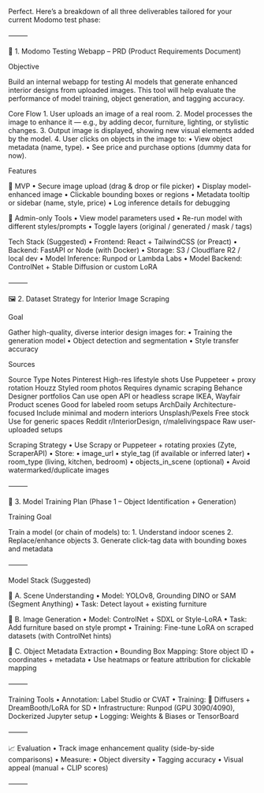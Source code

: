 Perfect. Here’s a breakdown of all three deliverables tailored for your current Modomo test phase:

⸻

🧪 1. Modomo Testing Webapp – PRD (Product Requirements Document)

Objective

Build an internal webapp for testing AI models that generate enhanced interior designs from uploaded images. This tool will help evaluate the performance of model training, object generation, and tagging accuracy.

Core Flow
	1.	User uploads an image of a real room.
	2.	Model processes the image to enhance it — e.g., by adding decor, furniture, lighting, or stylistic changes.
	3.	Output image is displayed, showing new visual elements added by the model.
	4.	User clicks on objects in the image to:
	•	View object metadata (name, type).
	•	See price and purchase options (dummy data for now).

Features

🔹 MVP
	•	Secure image upload (drag & drop or file picker)
	•	Display model-enhanced image
	•	Clickable bounding boxes or regions
	•	Metadata tooltip or sidebar (name, style, price)
	•	Log inference details for debugging

🔹 Admin-only Tools
	•	View model parameters used
	•	Re-run model with different styles/prompts
	•	Toggle layers (original / generated / mask / tags)

Tech Stack (Suggested)
	•	Frontend: React + TailwindCSS (or Preact)
	•	Backend: FastAPI or Node (with Docker)
	•	Storage: S3 / Cloudflare R2 / local dev
	•	Model Inference: Runpod or Lambda Labs
	•	Model Backend: ControlNet + Stable Diffusion or custom LoRA

⸻

🖼️ 2. Dataset Strategy for Interior Image Scraping

Goal

Gather high-quality, diverse interior design images for:
	•	Training the generation model
	•	Object detection and segmentation
	•	Style transfer accuracy

Sources

Source	Type	Notes
Pinterest	High-res lifestyle shots	Use Puppeteer + proxy rotation
Houzz	Styled room photos	Requires dynamic scraping
Behance	Designer portfolios	Can use open API or headless scrape
IKEA, Wayfair	Product scenes	Good for labeled room setups
ArchDaily	Architecture-focused	Include minimal and modern interiors
Unsplash/Pexels	Free stock	Use for generic spaces
Reddit	r/InteriorDesign, r/malelivingspace	Raw user-uploaded setups

Scraping Strategy
	•	Use Scrapy or Puppeteer + rotating proxies (Zyte, ScraperAPI)
	•	Store:
	•	image_url
	•	style_tag (if available or inferred later)
	•	room_type (living, kitchen, bedroom)
	•	objects_in_scene (optional)
	•	Avoid watermarked/duplicate images

⸻

🧠 3. Model Training Plan (Phase 1 – Object Identification + Generation)

Training Goal

Train a model (or chain of models) to:
	1.	Understand indoor scenes
	2.	Replace/enhance objects
	3.	Generate click-tag data with bounding boxes and metadata

⸻

Model Stack (Suggested)

🔹 A. Scene Understanding
	•	Model: YOLOv8, Grounding DINO or SAM (Segment Anything)
	•	Task: Detect layout + existing furniture

🔹 B. Image Generation
	•	Model: ControlNet + SDXL or Style-LoRA
	•	Task: Add furniture based on style prompt
	•	Training: Fine-tune LoRA on scraped datasets (with ControlNet hints)

🔹 C. Object Metadata Extraction
	•	Bounding Box Mapping: Store object ID + coordinates + metadata
	•	Use heatmaps or feature attribution for clickable mapping

⸻

Training Tools
	•	Annotation: Label Studio or CVAT
	•	Training: 🤗 Diffusers + DreamBooth/LoRA for SD
	•	Infrastructure: Runpod (GPU 3090/4090), Dockerized Jupyter setup
	•	Logging: Weights & Biases or TensorBoard

⸻

📈 Evaluation
	•	Track image enhancement quality (side-by-side comparisons)
	•	Measure:
	•	Object diversity
	•	Tagging accuracy
	•	Visual appeal (manual + CLIP scores)

⸻
